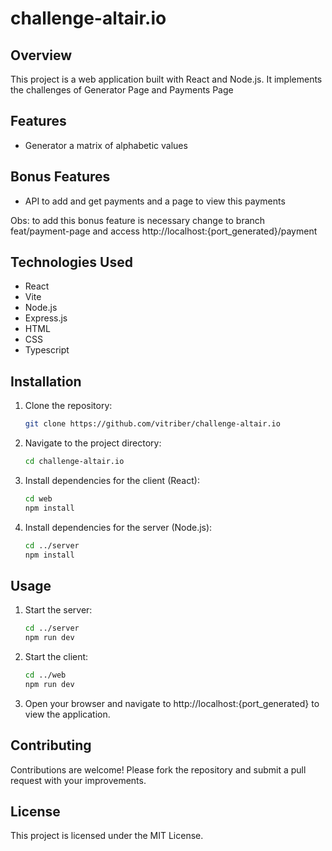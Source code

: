 # challenge-altair.io

## Overview
This project is a web application built with React and Node.js. It implements the challenges of Generator Page and
Payments Page

## Features
- Generator a matrix of alphabetic values

## Bonus Features
- API to add and get payments and a page to view this payments

Obs: to add this bonus feature is necessary change to branch feat/payment-page and access http://localhost:{port_generated}/payment

## Technologies Used
- React
- Vite
- Node.js
- Express.js
- HTML
- CSS
- Typescript

## Installation
1. Clone the repository:
   ```bash
   git clone https://github.com/vitriber/challenge-altair.io

2. Navigate to the project directory:
    ```bash
    cd challenge-altair.io

3. Install dependencies for the client (React):
    ```bash
    cd web
    npm install

4. Install dependencies for the server (Node.js):
    ```bash
    cd ../server
    npm install

## Usage

1. Start the server:
    ```bash
    cd ../server
    npm run dev

2. Start the client:
    ```bash
    cd ../web
    npm run dev

3. Open your browser and navigate to http://localhost:{port_generated} to view the application.

## Contributing
Contributions are welcome! Please fork the repository and submit a pull request with your improvements.

## License
This project is licensed under the MIT License.
